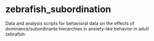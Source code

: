 # zebrafish_subordination
Data and analysis scripts for behavioral data on the effects of dominance/subordinante hierarchies in anxiety-like behavior in adult zebrafish
